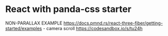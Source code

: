 # React with panda-css starter

NON-PARALLAX EXAMPLE
https://docs.pmnd.rs/react-three-fiber/getting-started/examples - camera scroll
https://codesandbox.io/s/tu24h
